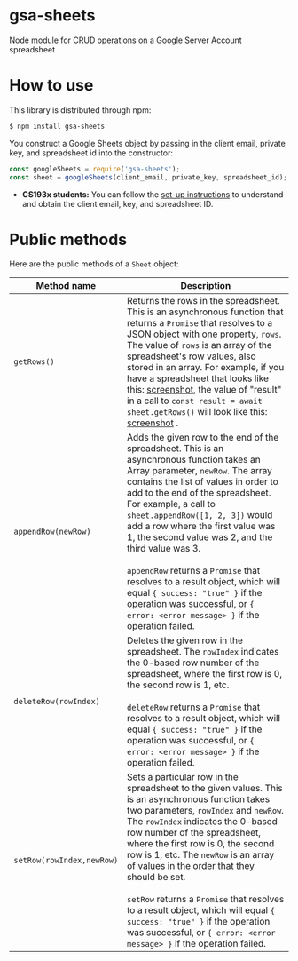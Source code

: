 # gsa-sheets
Node module for CRUD operations on a Google Server Account spreadsheet

# How to use

This library is distributed through npm:

```bash
$ npm install gsa-sheets
```

You construct a Google Sheets object by passing in the client email, private key, and spreadsheet id into the constructor:

```javascript
const googleSheets = require('gsa-sheets');
const sheet = googleSheets(client_email, private_key, spreadsheet_id);
```

- **CS193x students:** You can follow the [set-up instructions](http://web.stanford.edu/class/cs193x/homework/5-sheets) to understand and obtain the client email, key, and spreadsheet ID.

# Public methods
Here are the public methods of a `Sheet` object:

Method name | Description
--- | ---
`getRows()` | Returns the rows in the spreadsheet. This is an asynchronous function that returns a `Promise` that resolves to a JSON object with one property, `rows`. The value of `rows` is an array of the spreadsheet's row values, also stored in an array. For example, if you have a spreadsheet that looks like this: [screenshot](images/hw5-sheet-data.png), the value of "result" in a call to `const result = await sheet.getRows()` will look like this: [screenshot](images/hw5-getrows-json.png) .
`appendRow(newRow)` |  Adds the given row to the end of the spreadsheet. This is an asynchronous function takes an Array parameter, `newRow`. The array contains the list of values in order to add to the end of the spreadsheet. For example, a call to `sheet.appendRow([1, 2, 3])` would add a row where the first value was 1, the second value was 2, and the third value was 3.<br/><br/>`appendRow` returns a `Promise` that resolves to a result object, which will equal `{ success: "true" }` if the operation was successful, or `{ error: <error message> }` if the operation failed.
`deleteRow(rowIndex)` | Deletes the given row in the spreadsheet. The `rowIndex` indicates the 0-based row number of the spreadsheet, where the first row is 0, the second row is 1, etc.<br/><br/>`deleteRow` returns a `Promise` that resolves to a result object, which will equal `{ success: "true" }` if the operation was successful, or `{ error: <error message> }` if the operation failed.
`setRow(rowIndex,newRow)` | Sets a particular row in the spreadsheet to the given values. This is an asynchronous function takes two parameters, `rowIndex` and `newRow`. The `rowIndex` indicates the 0-based row number of the spreadsheet, where the first row is 0, the second row is 1, etc. The `newRow` is an array of values in the order that they should be set.<br/><br/>`setRow` returns a `Promise` that resolves to a result object, which will equal `{ success: "true" }` if the operation was successful, or `{ error: <error message> }` if the operation failed.
